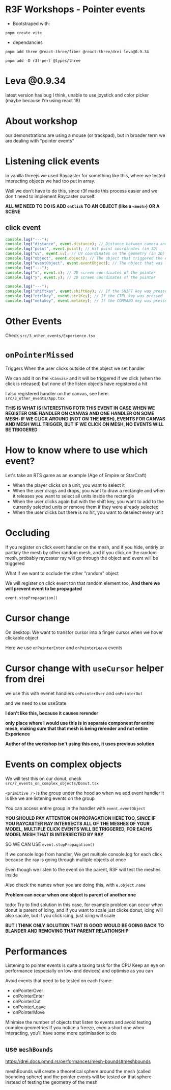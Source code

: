 # R3F Workshops - Pointer events

- Bootstraped with:

```
pnpm create vite
```

- dependancies

```
pnpm add three @react-three/fiber @react-three/drei leva@0.9.34
```

```
pnpm add -D r3f-perf @types/three
```

# Leva @0.9.34

latest version has bug I think, unable to use joystick and color picker (maybe because I'm using react 18)

# About workshop

our demonstrations are using a mouse (or trackpad), but in broader term we are dealing with "pointer events"

# Listening click events

In vanilla threejs we used Raycaster for something like this, where we tested interecting objects we had too put in array.

Well we don't have to do this, since r3f made this process easier and we don't need to implement Raycaster ourself.

**ALL WE NEED TO DO IS ADD `onClick` TO AN OBJECT (like a `<mesh>`) OR A SCENE**

## click event

```ts
console.log("---");
console.log("distance", event.distance); // Distance between camera and hit point
console.log("point", event.point); // Hit point coordinates (in 3D)
console.log("uv", event.uv); // UV coordinates on the geometry (in 2D)
console.log("object", event.object); // The object that triggered the event
console.log("eventObject", event.eventObject); // The object that was listening to the event
console.log("---");
console.log("x", event.x); // 2D screen coordinates of the pointer
console.log("y", event.y); // 2D screen coordinates of the pointer

console.log("---");
console.log("shiftkey", event.shiftKey); // If the SHIFT key was pressed
console.log("ctrlkey", event.ctrlKey); // If the CTRL key was pressed
console.log("metakey", event.metakey); // If the COMMAND key was pressed
```

# Other Events

Check `src/3_other_events/Experience.tsx`

# `onPointerMissed`

Triggers When the user clicks outside of the object we set handler

We can add it on the `<Canvas>` and it will be triggered if we click (when the click is released) but none of the listen objects have registered a hit

I also registered handler on the canvas, see here: `src/3_other_events/App.tsx`

**THIS IS WHAT IS INTERESTING FOTR THIS EVENT IN CASE WHEN WE REGISTER ONE HANDLER ON CANVAS AND ONE HANDLER ON SOME MESH: IF WE CLICK AROUND (NOT ON THE MESH), EVENTS FOR CANVAS AND MESH WILL TRIGGER, BUT IF WE CLICK ON MESH, NO EVENTS WILL BE TRIGGERED**

# How to know where to use which event?

Let's take an RTS game as an example (Age of Empire or StarCraft)

- When the player clicks on a unit, you want to select it
- When the user drags and drops, you want to draw a rectangle and when it releases you want to select all units inside the rectangle
- When the user clicks again but with the shift key, you want to add to the currently selected units or remove them if they were already selected
- When the user clicks but there is no hit, you want to deselect every unit

# Occluding

If you register on click event handler on the mesh, and if you hide, entirly or partialy the mesh by other random mesh, and if you click on the random mesh, probably raycaster ray will go through the object and event will be triggered

What if we want to occlude the other "random" object

We will register on click event ton that random element too, **And there we will prevent event to be propagated**

`event.stopPropagation()`

# Cursor change

On desktop: We want to transfor cursor into a finger cursor when we hover clickable object

Here we use `onPointerEnter` and `onPointerLeave` events

# Cursor change with `useCursor` helper from drei

we use this with evenet handlers `onPointerOver` and `onPointerOut`

and we need to use useState

**I don't like this, because it causes rerender**

**only place where I would use this is in separate component for entire mesh, making sure that that mesh is being rerender and not entire Experience**

**Author of the workshop isn't using this one, it uses previous solution**

# Events on complex objects

We will test this on our donut, check `src/7_events_on_complex_objects/Donut.tsx`

`<primitive />` is the group under the hood so when we add event handler it is like we are listening events on the group

You can access entire group in the handler with `event.eventObject`

**YOU SHOULD PAY ATTENTON ON PROPAGATION HERE TOO, SINCE IF YOU RAYCASTER RAY INTERSECTS ALL OF THE MESHES OF YOUR MODEL, MULTIPLE CLICK EVENTS WILL BE TRIGGERED, FOR EACHS MODEL MESH THAT IS INTERSECTED BY RAY**

SO WE CAN USE `event.stopPropagation()`

If we console loge from handler, We get multiple console.log for each click because the ray is going through multiple objects at once

Even though we listen to the event on the parent, R3F will test the meshes
inside

Also check the names when you are doing this, with `e.object.name`

**Problem can occur when one object is parent of another one**

todo: Try to find solution in this case, for example problem can occur when donut is parent of icing, and if you want to scale just clicke donut, icing will also sacale, but if you click icing, just icing will scale

**BUT I THINK ONLY SOLUTION THAT IS GOOD WOULD BE GOING BACK TO BLANDER AND REMOVING THAT PARENT RELATIONSHIP**

# Performances

Listening to pointer events is quite a taxing task for the CPU
Keep an eye on performance (especially on low-end devices) and optimise as you can

Avoid events that need to be tested on each frame:

- onPointerOver
- onPointerEnter
- onPointerOut
- onPointerLeave
- onPointerMove

Minimise the number of objects that listen to events and avoid testing complex geometries
If you notice a freeze, even a short one when interacting, you'll have some more optimisation to do

## **use `meshBounds`**

<https://drei.docs.pmnd.rs/performances/mesh-bounds#meshbounds>

meshBounds will create a theoretical sphere around the mesh (called bounding sphere) and the pointer events will be tested on that sphere instead of testing the geometry of the mesh
